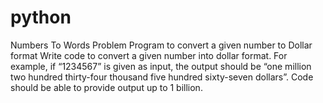 # python
Numbers To Words Problem  Program to convert a given number to Dollar format Write code to convert a given number into dollar format. For example, if “1234567” is given as input, the output should be “one million two hundred thirty-four thousand five hundred sixty-seven dollars”. Code should be able to provide output up to 1 billion.
